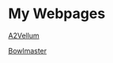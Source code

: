 # My Webpages

 [A2Vellum](http://www.bhlai.com/A2Vellum)

 [Bowlmaster](http://www.bhlai.com/bowlmaster-web)
